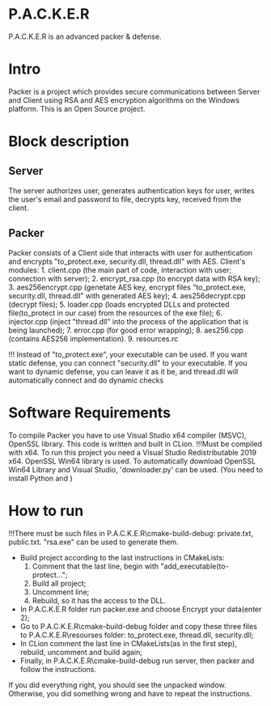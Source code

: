 # P.A.C.K.E.R
P.A.C.K.E.R is an advanced packer &amp; defense.

# Intro
Packer is a project which provides secure communications between Server and Client using RSA and AES encryption algorithms on the Windows platform. This is an Open Source project.
 
# Block description
 
## Server
The server authorizes user, generates authentication keys for user, writes the user's email and password to file, decrypts key, received from the client.
 
## Packer
Packer consists of a Client side that interacts with user for authentication and encrypts "to_protect.exe, security.dll, thread.dll" with AES.
Client's modules: 
	1. client.cpp (the main part of code, interaction with user; connection with server);
	2. encrypt_rsa.cpp (to encrypt data with RSA key);
	3. aes256encrypt.cpp (genetate AES key, encrypt files "to_protect.exe, security.dll, thread.dll" with generated AES key); 
	4. aes256decrypt.cpp (decrypt files);
	5. loader.cpp (loads encrypted DLLs and protected file(to_protect in our case) from the resources of the exe file);
	6. injector.cpp (inject "thread.dll" into the process of the application that is being launched);
	7. error.cpp (for good error wrapping);
	8. aes256.cpp (contains AES256 implementation).
	9. resources.rc
  
!!! Instead of "to_protect.exe", your executable can be used. If you want static defense, you can connect "security.dll" to your executable. If you want to dynamic defense, you can leave it as it be, and thread.dll will automatically connect and do dynamic checks  

# Software Requirements
To compile Packer you have to use Visual Studio x64 compiler (MSVC), OpenSSL library. This code is written and built in CLion. 
!!!Must be compiled with x64.
To run this project you need a Visual Studio Redistributable 2019 x64. OpenSSL Win64 library is used.
To automatically download OpenSSL Win64 Library and Visual Studio, 'downloader.py' can be used. (You need to install Python and )  

# How to run
 
!!!There must be such files in P.A.C.K.E.R\cmake-build-debug: private.txt, public.txt. "rsa.exe" can be used to generate them.
 
* Build project according to the last instructions in CMakeLists:
	1. Comment that the last line, begin with "add_executable(to-protect...";
	2. Build all project;
	3. Uncomment line;
	4. Rebuild, so it has the access to the DLL.
* In P.A.C.K.E.R folder run packer.exe and choose Encrypt your data(enter 2);
* Go to P.A.C.K.E.R\cmake-build-debug folder and copy these three files to P.A.C.K.E.R\resourses folder: to_protect.exe, thread.dll, security.dll;
* In CLion comment the last line in CMakeLists(as in the first step), rebuild, uncomment and build again;
* Finally, in P.A.C.K.E.R\cmake-build-debug run server, then packer and follow the instructions.
 
If you did everything right, you should see the unpacked window. Otherwise, you did something wrong and have to repeat the instructions.

